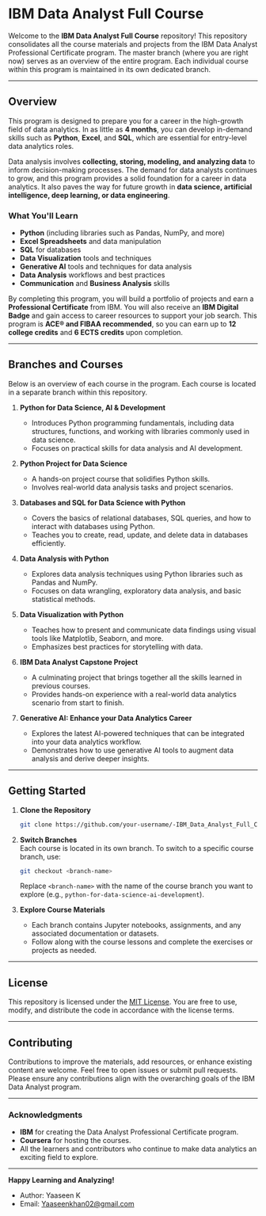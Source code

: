 # IBM Data Analyst Full Course

Welcome to the **IBM Data Analyst Full Course** repository! This repository consolidates all the course materials and projects from the IBM Data Analyst Professional Certificate program. The master branch (where you are right now) serves as an overview of the entire program. Each individual course within this program is maintained in its own dedicated branch.

---

## Overview

This program is designed to prepare you for a career in the high-growth field of data analytics. In as little as **4 months**, you can develop in-demand skills such as **Python**, **Excel**, and **SQL**, which are essential for entry-level data analytics roles.

Data analysis involves **collecting, storing, modeling, and analyzing data** to inform decision-making processes. The demand for data analysts continues to grow, and this program provides a solid foundation for a career in data analytics. It also paves the way for future growth in **data science, artificial intelligence, deep learning, or data engineering**.

### What You'll Learn

- **Python** (including libraries such as Pandas, NumPy, and more)
- **Excel Spreadsheets** and data manipulation
- **SQL** for databases
- **Data Visualization** tools and techniques
- **Generative AI** tools and techniques for data analysis
- **Data Analysis** workflows and best practices
- **Communication** and **Business Analysis** skills

By completing this program, you will build a portfolio of projects and earn a **Professional Certificate** from IBM. You will also receive an **IBM Digital Badge** and gain access to career resources to support your job search. This program is **ACE® and FIBAA recommended**, so you can earn up to **12 college credits** and **6 ECTS credits** upon completion.

---

## Branches and Courses

Below is an overview of each course in the program. Each course is located in a separate branch within this repository.

1. **Python for Data Science, AI & Development**  
   - Introduces Python programming fundamentals, including data structures, functions, and working with libraries commonly used in data science.
   - Focuses on practical skills for data analysis and AI development.

2. **Python Project for Data Science**  
   - A hands-on project course that solidifies Python skills.
   - Involves real-world data analysis tasks and project scenarios.

3. **Databases and SQL for Data Science with Python**  
   - Covers the basics of relational databases, SQL queries, and how to interact with databases using Python.
   - Teaches you to create, read, update, and delete data in databases efficiently.

4. **Data Analysis with Python**  
   - Explores data analysis techniques using Python libraries such as Pandas and NumPy.
   - Focuses on data wrangling, exploratory data analysis, and basic statistical methods.

5. **Data Visualization with Python**  
   - Teaches how to present and communicate data findings using visual tools like Matplotlib, Seaborn, and more.
   - Emphasizes best practices for storytelling with data.

6. **IBM Data Analyst Capstone Project**  
   - A culminating project that brings together all the skills learned in previous courses.
   - Provides hands-on experience with a real-world data analytics scenario from start to finish.

7. **Generative AI: Enhance your Data Analytics Career**  
   - Explores the latest AI-powered techniques that can be integrated into your data analytics workflow.
   - Demonstrates how to use generative AI tools to augment data analysis and derive deeper insights.

---

## Getting Started

1. **Clone the Repository**  
   ```bash
   git clone https://github.com/your-username/-IBM_Data_Analyst_Full_Course.git
   ```

2. **Switch Branches**  
   Each course is located in its own branch. To switch to a specific course branch, use:
   ```bash
   git checkout <branch-name>
   ```
   Replace `<branch-name>` with the name of the course branch you want to explore (e.g., `python-for-data-science-ai-development`).

3. **Explore Course Materials**  
   - Each branch contains Jupyter notebooks, assignments, and any associated documentation or datasets.
   - Follow along with the course lessons and complete the exercises or projects as needed.

---

## License

This repository is licensed under the [MIT License](https://opensource.org/licenses/MIT). You are free to use, modify, and distribute the code in accordance with the license terms.

---

## Contributing

Contributions to improve the materials, add resources, or enhance existing content are welcome. Feel free to open issues or submit pull requests. Please ensure any contributions align with the overarching goals of the IBM Data Analyst program.

---

### Acknowledgments

- **IBM** for creating the Data Analyst Professional Certificate program.
- **Coursera** for hosting the courses.
- All the learners and contributors who continue to make data analytics an exciting field to explore.

---

**Happy Learning and Analyzing!**
- Author: Yaaseen K
- Email: Yaaseenkhan02@gmail.com
